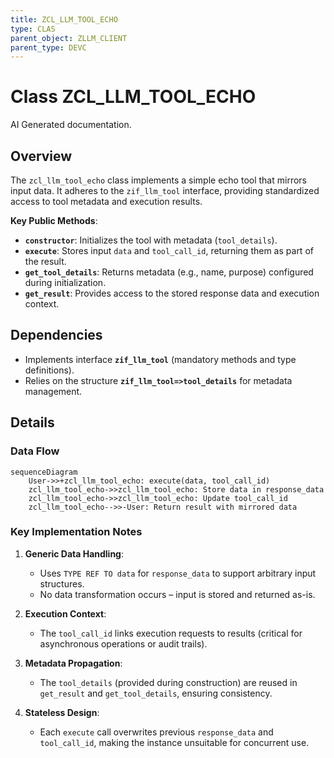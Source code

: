 ```yaml
---
title: ZCL_LLM_TOOL_ECHO
type: CLAS
parent_object: ZLLM_CLIENT
parent_type: DEVC
---
```


# Class ZCL_LLM_TOOL_ECHO

AI Generated documentation.

## Overview  

The `zcl_llm_tool_echo` class implements a simple echo tool that mirrors input data. It adheres to the `zif_llm_tool` interface, providing standardized access to tool metadata and execution results.  

**Key Public Methods**:  

- **`constructor`**: Initializes the tool with metadata (`tool_details`).  
- **`execute`**: Stores input `data` and `tool_call_id`, returning them as part of the result.  
- **`get_tool_details`**: Returns metadata (e.g., name, purpose) configured during initialization.  
- **`get_result`**: Provides access to the stored response data and execution context.  

## Dependencies  

- Implements interface **`zif_llm_tool`** (mandatory methods and type definitions).  
- Relies on the structure **`zif_llm_tool=>tool_details`** for metadata management.  

## Details  

### Data Flow  

```mermaid  
sequenceDiagram  
    User->>+zcl_llm_tool_echo: execute(data, tool_call_id)  
    zcl_llm_tool_echo->>zcl_llm_tool_echo: Store data in response_data  
    zcl_llm_tool_echo->>zcl_llm_tool_echo: Update tool_call_id  
    zcl_llm_tool_echo-->>-User: Return result with mirrored data  
```  

### Key Implementation Notes  

1. **Generic Data Handling**:  
   - Uses `TYPE REF TO data` for `response_data` to support arbitrary input structures.  
   - No data transformation occurs – input is stored and returned as-is.  

2. **Execution Context**:  
   - The `tool_call_id` links execution requests to results (critical for asynchronous operations or audit trails).  

3. **Metadata Propagation**:  
   - The `tool_details` (provided during construction) are reused in `get_result` and `get_tool_details`, ensuring consistency.  

4. **Stateless Design**:  
   - Each `execute` call overwrites previous `response_data` and `tool_call_id`, making the instance unsuitable for concurrent use.
